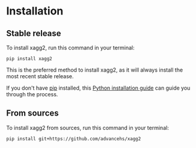 # Installation

## Stable release

To install xagg2, run this command in your terminal:

```
pip install xagg2
```

This is the preferred method to install xagg2, as it will always install the most recent stable release.

If you don't have [pip](https://pip.pypa.io) installed, this [Python installation guide](http://docs.python-guide.org/en/latest/starting/installation/) can guide you through the process.

## From sources

To install xagg2 from sources, run this command in your terminal:

```
pip install git+https://github.com/advancehs/xagg2
```
